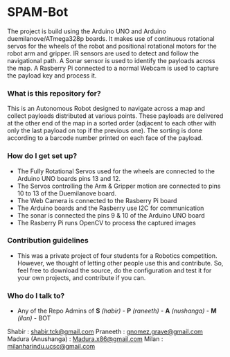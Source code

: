 # SPAM-Bot #

The project is build using the Arduino UNO and Arduino duemilanove/ATmega328p boards. It makes use of continuous rotational servos for the wheels of the robot and positional rotational motors for the robot arm and gripper. IR sensors are used to detect and follow the navigational path. A Sonar sensor is used to identify the payloads across the map. A Rasberry Pi connected to a normal Webcam is used to capture the payload key and process it.

### What is this repository for? ###

This is an Autonomous Robot designed to navigate across a map and collect payloads distributed at various points. These payloads are delivered at the other end of the map in a sorted order (adjacent to each other with only the last payload on top if the previous one). The sorting is done according to a barcode number printed on each face of the payload.

### How do I get set up? ###

* The Fully Rotational Servos used for the wheels are connected to the Arduino UNO boards pins 13 and 12.
* The Servos controlling the Arm & Gripper motion are connected to pins 10 to 13 of the Duemilanove board.
* The Web Camera is connected to the Rasberry Pi board
* The Arduino boards and the Rasberry use I2C for communication
* The sonar is connected the pins 9 & 10 of the Arduino UNO board
* The Rasberry Pi runs OpenCV to process the captured images


### Contribution guidelines ###

* This was a private project of four students for a Robotics competition. However, we thought of letting other people use this and contribute. So, feel free to download the source, do the configuration and test it for your own projects, and contribute if you can.

### Who do I talk to? ###

* Any of the Repo Admins of **S** *(habir)* - **P** *(raneeth)* - **A** *(nushanga)* - **M** *(ilan)* - BOT

Shabir     : shabir.tck@gmail.com
Praneeth     : gnomez.grave@gmail.com
Madura (Anushanga)     : Madura.x86@gmail.com
Milan     : milanharindu.ucsc@gmail.com